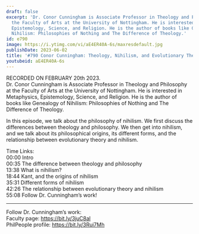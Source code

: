 ```yaml
---
draft: false
excerpt: 'Dr. Conor Cunningham is Associate Professor in Theology and Philosophy at
  the Faculty of Arts at the University of Nottingham. He is interested in Metaphysics,
  Epistemology, Science, and Religion. He is the author of books like Genealogy of
  Nihilism: Philosophies of Nothing and The Difference of Theology.'
id: e790
image: https://i.ytimg.com/vi/aE4ER40A-6s/maxresdefault.jpg
publishDate: 2023-06-02
title: '#790 Conor Cunningham: Theology, Nihilism, and Evolutionary Theory'
youtubeid: aE4ER40A-6s
---
```

RECORDED ON FEBRUARY 20th 2023.  
Dr. Conor Cunningham is Associate Professor in Theology and Philosophy at the Faculty of Arts at the University of Nottingham. He is interested in Metaphysics, Epistemology, Science, and Religion. He is the author of books like Genealogy of Nihilism: Philosophies of Nothing and The Difference of Theology.

In this episode, we talk about the philosophy of nihilism. We first discuss the differences between theology and philosophy. We then get into nihilism, and we talk about its philosophical origins, its different forms, and the relationship between evolutionary theory and nihilism.

Time Links:  
00:00 Intro  
00:35  The difference between theology and philosophy  
13:38  What is nihilism?  
18:44  Kant, and the origins of nihilism  
35:31  Different forms of nihilism  
42:26  The relationship between evolutionary theory and nihilism  
55:08  Follow Dr. Cunningham’s work!

---

Follow Dr. Cunningham’s work:  
Faculty page: https://bit.ly/3juC8al  
PhilPeople profile: https://bit.ly/3Rui7Mh
